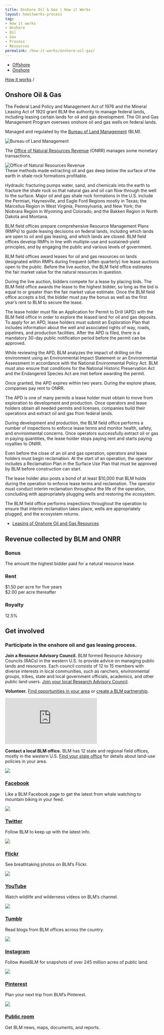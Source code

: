 ```yaml
---
title: Onshore Oil & Gas | How it Works
layout: howitworks-process
tag:
- How it works
- Onshore
- Oil
- Gas
- Process
- Resources
permalink: /how-it-works/onshore-oil-gas/
---
```


<section class="revenues_subpage-nav container">
  <div class="revenues_subpage-tabs">
    <ul>
        <li class="revenues_subpage-tab">
          <a href="/how-it-works/offshore-oil-gas/">Offshore</a>
        </li>
        </a>
        <li class="revenues_subpage-tab active">
          <a href="/how-it-works/onshore-oil-gas/">Onshore</a>
        </li>
    </ul>
  </div>
</section>
<section class="slab-beta revenues_subpage-intro_wrapper">
  <div class="container-page-wrapper revenues_subpage-intro">
    <div class="container revenues_subpage-intro_layout">
      <div>
        <a class="revenues_subpage-breadcrumb" href="/how-it-works/">How it works</a>
        /
      </div>
      <h1>Onshore Oil & Gas</h1>
      <p class="revenues_subpage-intro_text">The Federal Land Policy and Management Act of 1976 and the Mineral Leasing Act of 1920 grant BLM the authority to manage federal lands, including leasing certain lands for oil and gas development. The Oil and Gas Management Program oversees onshore oil and gas wells on federal lands.</p>
    </div>
   <!-- start aside-->   
    <div class="revenues_subpage-office_container revenues_subpage-office_container_layout">
      <div class="revenues_subpage-office container">
        <div class="revenues_subpage-office_text">
          <p>Managed and regulated by the <span><a href="http://www.blm.gov/">Bureau of Land Management</a> (BLM)</span>.</p>
        </div>
        <div class="revenues_subpage-office_logos">
          <img class="revenues_subpage-office_logo" src="/public/img/logos/BLM-mark.png" alt="Bureau of Land Management">
        </div>
      </div>
      <div class="revenues_subpage-office container">
        <div class="revenues_subpage-office_text">
          <p>The <span><a href="http://www.onrr.gov/">Office of Natural Resources Revenue</a> (ONRR)</span> manages some monetary transactions.</p>
        </div>
        <div class="revenues_subpage-office_logos">
          <img class="revenues_subpage-office_logo" src="/public/img/logos/ONRR-mark.svg" alt="Office of Natural Resources Revenue">
        </div>
      </div>
    </div>
 <!-- end aside-->   
  </div>  
  <div class="revenues_subpage-steps onshore-oil">
    <section class="container-outer">
      <did-you-know color='blue' intro='Exploration for oil and gas changed significantly in the early 2000s, with new applications of extraction methods, known as horizontal drilling and hydraulic fracturing, commonly called “fracking.”'><span>These methods made extracting oil and gas deep below the surface of the earth in shale rock formations profitable.</span></p>
      <p>Hydraulic fracturing pumps water, sand, and chemicals into the earth to fracture the shale rock so that natural gas and oil can flow through the well to the surface. Major oil and gas shale rock formations in the U.S. include the Permian, Haynesville, and Eagle Ford Regions mostly in Texas; the Marcellus Region in West Virginia, Pennsylvania, and New York; the Niobrara Region in Wyoming and Colorado; and the Bakken Region in North Dakota and Montana.</p></did-you-know>
      <div class="container">
        <process-group>
          <process-step stepId="1" stepName="Plan" expanded="true">
            <p>BLM field offices prepare comprehensive Resource Management Plans (RMPs) to guide leasing decisions on federal lands, including which lands are open to oil and gas leasing, and which lands are closed. BLM field offices develop RMPs in line with multiple-use and sustained-yield principles, and by engaging the public and various levels of government.</p>
          </process-step>
          <process-step stepId="2" stepName="Lease">
            <p>BLM field offices award leases for oil and gas resources on lands designated within RMPs during frequent (often quarterly) live lease auctions open to the public. Before the live auction, the BLM field office estimates the <glossary-term>fair market value</glossary-term> for the natural resources in question.</p>
            <p>During the live auction, bidders compete for a lease by placing bids. The BLM field office awards the lease to the highest bidder, so long as the bid is equal to or greater than the fair market value estimate. Once the BLM field office accepts a bid, the bidder must pay the <glossary-term>bonus</glossary-term> as well as the first year’s rent to BLM to secure the lease.</p>
          </process-step>
          <process-step stepId="3" stepName="Explore">
            <p>The lease holder must file an Application for Permit to Drill (APD) with the BLM field office in order to explore the leased land for oil and gas deposits. To apply for an APD, lease holders must submit an Exploration Plan that includes information about the well and associated rights of way, roads, pipelines, and production facilities. After the APD is filed, there is a mandatory 30-day public notification period before the permit can be approved.</p>
            <p>While reviewing the APD, BLM analyzes the impact of drilling on the environment using an <glossary-term termKey="Environmental Impact Statement (EIS)">Environmental Impact Statement</glossary-term> or an Environmental Assessment in accordance with the National Environmental Policy Act. BLM must also ensure that conditions for the National Historic Preservation Act and the Endangered Species Act are met before awarding the permit.</p>
            <p>Once granted, the APD expires within two years. During the explore phase, companies pay <glossary-term>rent</glossary-term> to ONRR.</p>
          </process-step>
          <process-step stepId="4" stepName="Develop">
            <p>The APD is one of many permits a lease holder must obtain to move from exploration to development and production. Once operators and lease holders obtain all needed permits and licenses, companies build their operations and extract oil and gas from federal lands.</p>
            <p>During development and production, the BLM field office performs a number of inspections to enforce lease terms and monitor health, safety, and environmental concerns. Once operators successfully extract oil or gas in paying quantities, the lease holder stops paying rent and starts paying <glossary-term termKey="royalty">royalties</glossary-term> to ONRR.</p>
          </process-step>
          <process-step stepId="5" stepName="Decommission and reclaim">
            <p>Even before the close of an oil and gas operation, operators and lease holders must begin <glossary-term>reclamation</glossary-term>. At the start of an operation, the operator includes a Reclamation Plan in the Surface Use Plan that must be approved by BLM before construction can start.</p>
            <p>The lease holder also posts a bond of at least $10,000 that BLM holds during the operation to enforce lease terms and reclamation. The operator must conduct interim reclamation throughout the life of the operation, concluding with appropriately plugging wells and restoring the ecosystem.</p>
            <p>The BLM field office performs inspections throughout the operation to ensure that interim reclamation takes place, wells are appropriately plugged, and the ecosystem returns.</p>
          </process-step>
          <process-step stepName="Learn more">
            <ul class="list-bullet">
              <li><a href="https://www.blm.gov/programs/energy-and-minerals/oil-and-gas/leasing">Leasing of Onshore Oil and Gas Resources</a></li>
            </ul>  
          </process-step>
        </process-group>
      </div>
    </section>
  </div>
</section>
<div class="slab-beta revenues_page-forms">
  <section class="container-outer">
    <h2>Revenue collected by BLM and ONRR</h2>
    <div class="revenues_page-forms_options">
      <div>
        <h3 class="h2">Bonus</h3>
        <p>The amount the highest bidder paid for a natural resource lease.</p>
      </div>
      <div>
        <h3 class="h2">Rent</h3>
        <p class="revenues_page-forms_numbers"><span>$1.50</span> per acre for five years
          <br> <span>$2.00</span> per acre thereafter</p>
      </div>
      <div>
        <h3 class="h2">Royalty</h3>
        <p class="revenues_page-forms_numbers"><span>12.5%</span></p>
      </div>
      <div>
      </div>
    </div>
  </section>
</div>
<div class="slab-alpha revenues_subpage-involved">
  <section class="container-outer">
    <div class="container-left-4">
      <h2>Get involved</h2>
      <h3 class="h4">Participate in the onshore oil and gas leasing process.</h3>
    </div>
    <div class="container-right-8">
      <div class="revenues_subpage-involved_participate">
        <div class="container-half container-half-space">
          <p><strong>Join a Resource Advisory Council.</strong> BLM formed <glossary-term termKey="resource advisory council (rac)">Resource Advisory Councils</glossary-term> (RACs) in the western U.S. to provide advice on managing public lands and resources. Each council consists of 12 to 15 members with diverse interests in local communities, such as ranchers, environmental groups, tribes, state and local government officials, academics, and other public land users. <a href="https://www.blm.gov/get-involved/resource-advisory-council/near-you">Join your local Research Advisory Council</a>.</p>
          <p><strong>Volunteer.</strong> <a href="http://volunteer.gov/index.cfm">Find opportunities in your area</a> or <a href="https://www.blm.gov/get-involved/partnerships">create a BLM partnership</a>.</p>
        </div>
        <div class="container-half revenues_subpage-involved_video">
          <iframe title="get involved video" src="https://www.youtube.com/embed/gdalYBS1lPE" frameborder="0" allowfullscreen></iframe>
          <p><strong>Contact a local BLM office.</strong> BLM has 12 state and regional field offices, mostly in the western U.S. <a href="https://www.blm.gov/locations">Find your state office</a> for details about land-use policies in your area.</p>
        </div>
      </div>
      <div>
        <div class="revenues_subpage-involved_option">
          <a class="link-no_under" href="https://www.facebook.com/BLMNational/">
            <img src="/public/img/icons/facebook.svg" class="u-padding-right icon-medium"/>
            <h3>Facebook</h3>
          </a>
          <p>Like a BLM Facebook page to get the latest from whale watching to mountain biking in your feed.</p>
        </div>
        <div class="revenues_subpage-involved_option">
          <a class="link-no_under" href="https://twitter.com/BLMNational">
            <img src="/public/img/icons/twitter.svg" class="u-padding-right icon-medium"/>
            <h3>Twitter</h3>
          </a>
          <p>Follow BLM to keep up with the latest info.</p>
        </div>
        <div class="revenues_subpage-involved_option">
          <a class="link-no_under" href="https://www.flickr.com/photos/mypubliclands/">
            <img src="/public/img/icons/flickr.svg" class="u-padding-right icon-medium"/>
            <h3>Flickr</h3>
          </a>
          <p>See breathtaking photos on BLM’s Flickr.</p>
        </div>
        <div class="revenues_subpage-involved_option">
          <a class="link-no_under" href="https://www.youtube.com/user/BLMNational">
            <img src="/public/img/icons/youtube-play.svg" class="u-padding-right icon-medium"/>
            <h3>YouTube</h3>
          </a>
          <p>Watch wildlife and wilderness videos on BLM’s channel.</p>
        </div>
      </div>
      <div>
        <div class="revenues_subpage-involved_option">
          <a class="link-no_under" href="http://mypubliclands.tumblr.com/">
            <img src="/public/img/icons/tumblr.svg" class="u-padding-right icon-medium"/>
            <h3>Tumblr</h3>
          </a>
          <p>Read blogs from BLM offices across the country.</p>
        </div>
        <div class="revenues_subpage-involved_option">
          <a class="link-no_under" href="https://instagram.com/mypubliclands/">
            <img src="/public/img/icons/instagram.svg" class="u-padding-right icon-medium"/>
            <h3>Instagram</h3>
          </a>
          <p>Follow #seeBLM for snapshots of over 245 million acres of public land.</p>
        </div>
        <div class="revenues_subpage-involved_option">
          <a class="link-no_under" href="https://www.pinterest.com/mypubliclands/">
            <img src="/public/img/icons/pinterest.svg" class="u-padding-right icon-medium"/>
            <h3>Pinterest</h3>
          </a>
          <p>Plan your next trip from BLM’s Pinterest.</p>
        </div>
        <div class="revenues_subpage-involved_option">
          <a class="link-no_under" href="https://www.blm.gov/public-room">
            <img src="/public/img/icons/info.svg" class="u-padding-right icon-medium"/>
            <h3>Public room</h3>
          </a>
          <p>Get BLM news, maps, documents, and reports.</p>
        </div>
      </div>
    </div>
  </section>
</div>